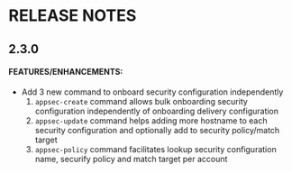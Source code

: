 # RELEASE NOTES

## 2.3.0

#### FEATURES/ENHANCEMENTS:

- Add 3 new command to onboard security configuration independently
  1. `appsec-create` command allows bulk onboarding security configuration independently of onboarding delivery configuration
  2. `appsec-update` command helps adding more hostname to each security configuration and optionally add to security policy/match target
  3. `appsec-policy` command facilitates lookup security configuration name, securify policy and match target per account
